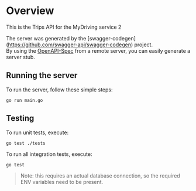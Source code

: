 # Overview

This is the Trips API for the MyDriving service 2

The server was generated by the [swagger-codegen]
(https://github.com/swagger-api/swagger-codegen) project.  
By using the [OpenAPI-Spec](https://github.com/OAI/OpenAPI-Specification) from a remote server, you can easily generate a server stub.

## Running the server

To run the server, follow these simple steps:

```shell
go run main.go
```

## Testing

To run unit tests, execute:

```shell
go test ./tests
```

To run all integration tests, execute:

```shell
go test
```

> Note: this requires an actual database connection, so the required ENV variables need to be present.
